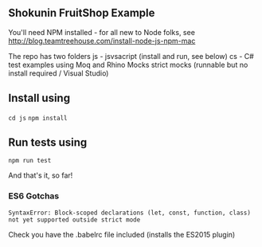 ## Shokunin FruitShop Example

You'll need NPM installed - for all new to Node folks, see
http://blog.teamtreehouse.com/install-node-js-npm-mac

The repo has two folders
js - jsvsacript (install and run, see below)
cs - C# test examples using Moq and Rhino Mocks strict mocks (runnable but no install required / Visual Studio)


## Install using 
`cd js`
`npm install`

## Run tests using 
`npm run test`

And that's it, so far!

### ES6 Gotchas
`SyntaxError: Block-scoped declarations (let, const, function, class) not yet supported outside strict mode`

Check you have the .babelrc file included (installs the ES2015 plugin)


